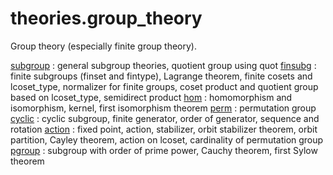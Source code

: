 theories.group_theory
=====================

Group theory (especially finite group theory).

[subgroup](subgroup.lean) : general subgroup theories, quotient group using quot
[finsubg](finsubg.lean)   : finite subgroups (finset and fintype), Lagrange theorem, finite cosets and lcoset_type, normalizer for finite groups, coset product and quotient group based on lcoset_type, semidirect product
[hom](hom.lean) 	  : homomorphism and isomorphism, kernel, first isomorphism theorem
[perm](perm.lean)	  : permutation group
[cyclic](cyclic.lean)	  : cyclic subgroup, finite generator, order of generator, sequence and rotation
[action](action.lean)	  : fixed point, action, stabilizer, orbit stabilizer theorem, orbit partition, Cayley theorem, action on lcoset, cardinality of permutation group
[pgroup](pgroup.lean)	  : subgroup with order of prime power, Cauchy theorem, first Sylow theorem